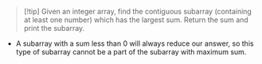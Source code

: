 > [!tip] Given an integer array, find the contiguous subarray (containing at least one number) which has the largest sum. Return the sum and print the subarray.
- A subarray with a sum less than $0$ will always reduce our answer, so this type of subarray cannot be a part of the subarray with maximum sum.